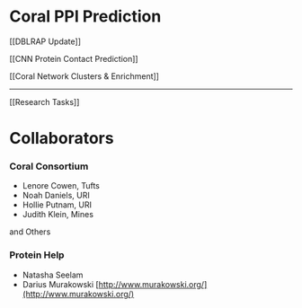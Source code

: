 # Coral PPI Prediction

[[DBLRAP Update]]

[[CNN Protein Contact Prediction]]

[[Coral Network Clusters & Enrichment]]

---

[[Research Tasks]]

# Collaborators

### Coral Consortium

- Lenore Cowen, Tufts
- Noah Daniels, URI
- Hollie Putnam, URI
- Judith Klein, Mines

and Others

### Protein Help

- Natasha Seelam
- Darius Murakowski [http://www.murakowski.org/](http://www.murakowski.org/)